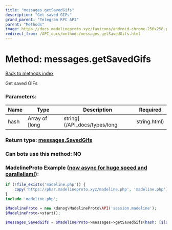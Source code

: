 ```yaml
---
title: "messages.getSavedGifs"
description: "Get saved GIFs"
grand_parent: "Telegram RPC API"
parent: "Methods"
image: https://docs.madelineproto.xyz/favicons/android-chrome-256x256.png
redirect_from: /API_docs/methods/messages_getSavedGifs.html
---
```

# Method: messages.getSavedGifs
[Back to methods index](index.html)



Get saved GIFs

### Parameters:

| Name     |    Type       | Description | Required |
|----------|---------------|-------------|----------|
|hash|Array of [long|string](/API_docs/types/long|string.html) | [Hash for pagination, for more info click here](https://core.telegram.org/api/offsets#hash-generation) | Optional|


### Return type: [messages.SavedGifs](/API_docs/types/messages.SavedGifs.html)

### Can bots use this method: **NO**


### MadelineProto Example ([now async for huge speed and parallelism!](https://docs.madelineproto.xyz/docs/ASYNC.html)):


```php
if (!file_exists('madeline.php')) {
    copy('https://phar.madelineproto.xyz/madeline.php', 'madeline.php');
}
include 'madeline.php';

$MadelineProto = new \danog\MadelineProto\API('session.madeline');
$MadelineProto->start();

$messages_SavedGifs = $MadelineProto->messages->getSavedGifs(hash: [$long|string, $long|string], );
```

